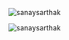 <p><img src="https://github-readme-stats.vercel.app/api?username=sanaysarthak&show_icons=true&locale=en&theme=dracula" alt="sanaysarthak" /></p>

<p><img src="https://github-readme-streak-stats.herokuapp.com/?user=sanaysarthak&theme=dracula" alt="sanaysarthak" /></p>

<!--
**sanaysarthak/sanaysarthak** is a ✨ _special_ ✨ repository because its `README.md` (this file) appears on your GitHub profile.

Here are some ideas to get you started:

- 🔭 I’m currently working on ...
- 🌱 I’m currently learning ...
- 👯 I’m looking to collaborate on ...
- 🤔 I’m looking for help with ...
- 💬 Ask me about ...
- 📫 How to reach me: ...
- 😄 Pronouns: ...
- ⚡ Fun fact: ...
-->
